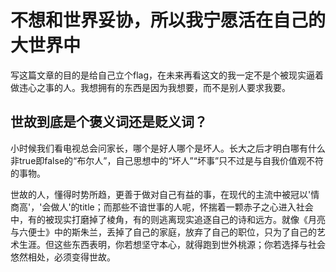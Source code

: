 # 不想和世界妥协，所以我宁愿活在自己的大世界中
写这篇文章的目的是给自己立个flag，在未来再看这文的我一定不是个被现实逼着做违心之事的人。我想拥有的东西是因为我想要，而不是别人要求我要。
## 世故到底是个褒义词还是贬义词？
小时候我们看电视总会问家长，哪个是好人哪个是坏人。长大之后才明白哪有什么非true即false的“布尔人”，自己思想中的“坏人”“坏事”只不过是与自我价值观不符的事物。

世故的人，懂得时势所趋，更善于做对自己有益的事，在现代的主流中被冠以'情商高'，'会做人'的title；而那些不谙世事的人呢，怀揣着一颗赤子之心进入社会中，有的被现实打磨掉了棱角，有的则逃离现实追逐自己的诗和远方。就像《月亮与六便士》中的斯朱兰，丢掉了自己的家庭，放弃了自己的职位，只为了自己的艺术生涯。但这些东西表明，你若想坚守本心，就得跑到世外桃源；你若选择与社会悠然相处，必须变得世故。